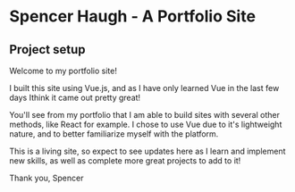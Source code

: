 # Spencer Haugh - A Portfolio Site

## Project setup

Welcome to my portfolio site! 

I built this site using Vue.js, and as I have only learned Vue in the last few days Ithink it came out pretty great! 

You'll see from my portfolio that I am able to build sites with several other methods, like React for example. I chose to use Vue due to it's lightweight nature, and to better familiarize myself with the platform.

This is a living site, so expect to see updates here as I learn and implement new skills, as well as complete more great projects to add to it!

Thank you,
Spencer

